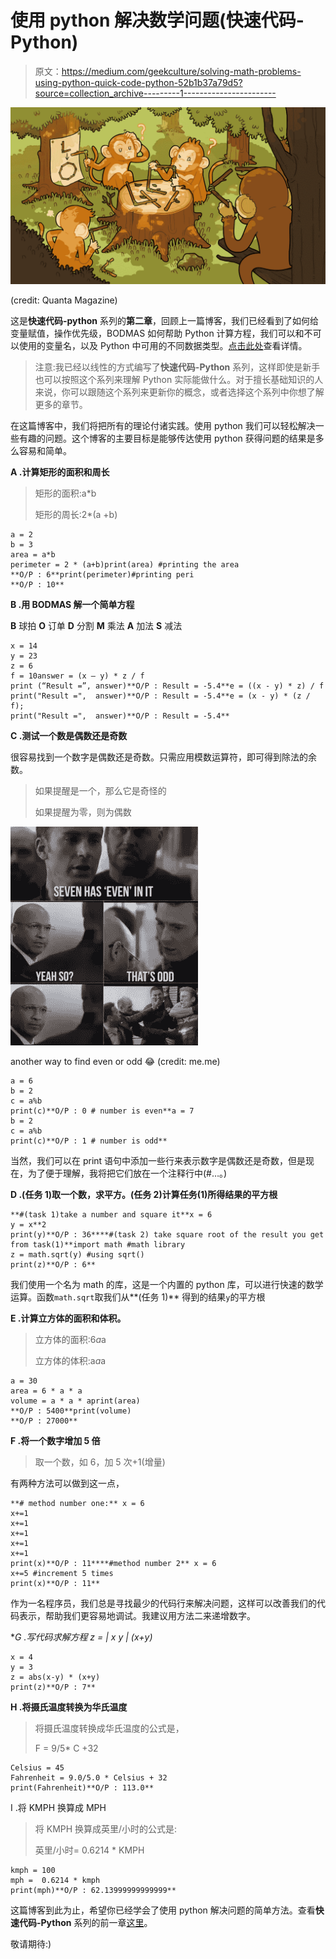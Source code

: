 # 使用 python 解决数学问题(快速代码-Python)

> 原文：<https://medium.com/geekculture/solving-math-problems-using-python-quick-code-python-52b1b37a79d5?source=collection_archive---------1----------------------->

![](img/71d2dd83f310262250cbcd685f1e4589.png)

(credit: Quanta Magazine)

这是**快速代码-python** 系列的**第二章**，回顾上一篇博客，我们已经看到了如何给变量赋值，操作优先级，BODMAS 如何帮助 Python 计算方程，我们可以和不可以使用的变量名，以及 Python 中可用的不同数据类型。[点击此处](/@Shreedharvellay/python-introduction-and-variable-assignment-quick-code-python-4611cc1df224)查看详情。

> 注意:我已经以线性的方式编写了**快速代码-Python** 系列，这样即使是新手也可以按照这个系列来理解 Python 实际能做什么。对于擅长基础知识的人来说，你可以跟随这个系列来更新你的概念，或者选择这个系列中你想了解更多的章节。

在这篇博客中，我们将把所有的理论付诸实践。使用 python 我们可以轻松解决一些有趣的问题。这个博客的主要目标是能够传达使用 python 获得问题的结果是多么容易和简单。

**A .计算矩形的面积和周长**

> 矩形的面积:a*b
> 
> 矩形的周长:2*(a +b)

```
a = 2
b = 3
area = a*b
perimeter = 2 * (a+b)print(area) #printing the area
**O/P : 6**print(perimeter)#printing peri
**O/P : 10**
```

**B .用 BODMAS 解一个简单方程**

**B** 球拍 **O** 订单 **D** 分割 **M** 乘法 **A** 加法 **S** 减法

```
x = 14
y = 23
z = 6
f = 10answer = (x — y) * z / f 
print (“Result =”, answer)**O/P : Result = -5.4**e = ((x - y) * z) / f    
print("Result =",  answer)**O/P : Result = -5.4**e = (x - y) * (z / f);    
print("Result =",  answer)**O/P : Result = -5.4**
```

**C .测试一个数是偶数还是奇数**

很容易找到一个数字是偶数还是奇数。只需应用模数运算符，即可得到除法的余数。

> 如果提醒是一个，那么它是奇怪的
> 
> 如果提醒为零，则为偶数

![](img/8297754a279e9cef30cbdd4282965e5c.png)

another way to find even or odd 😂 (credit: me.me)

```
a = 6
b = 2
c = a%b
print(c)**O/P : 0 # number is even**a = 7
b = 2
c = a%b
print(c)**O/P : 1 # number is odd** 
```

当然，我们可以在 print 语句中添加一些行来表示数字是偶数还是奇数，但是现在，为了便于理解，我将把它们放在一个注释行中(#…。)

**D .(任务 1)取一个数，求平方。(任务 2)计算任务(1)所得结果的平方根**

```
**#(task 1)take a number and square it**x = 6
y = x**2
print(y)**O/P : 36****#(task 2) take square root of the result you get from task(1)**import math #math library
z = math.sqrt(y) #using sqrt()
print(z)**O/P : 6**
```

我们使用一个名为 math 的库，这是一个内置的 python 库，可以进行快速的数学运算。函数`math.sqrt`取我们从**(任务 1)** 得到的结果`y`的平方根

**E .计算立方体的面积和体积。**

> 立方体的面积:6*a*a
> 
> 立方体的体积:a*a*a

```
a = 30
area = 6 * a * a
volume = a * a * aprint(area)
**O/P : 5400**print(volume)
**O/P : 27000**
```

**F .将一个数字增加 5 倍**

> 取一个数，如 6，加 5 次+1(增量)

有两种方法可以做到这一点，

```
**# method number one:** x = 6
x+=1
x+=1
x+=1
x+=1
x+=1
print(x)**O/P : 11****#method number 2** x = 6
x+=5 #increment 5 times
print(x)**O/P : 11**
```

作为一名程序员，我们总是寻找最少的代码行来解决问题，这样可以改善我们的代码表示，帮助我们更容易地调试。我建议用方法二来递增数字。

**G .写代码求解方程 z = | x y | *(x+y)**

```
x = 4
y = 3
z = abs(x-y) * (x+y)
print(z)**O/P : 7**
```

**H .将摄氏温度转换为华氏温度**

> 将摄氏温度转换成华氏温度的公式是，
> 
> F = 9/5* C +32

```
Celsius = 45
Fahrenheit = 9.0/5.0 * Celsius + 32
print(Fahrenheit)**O/P : 113.0**
```

I .将 KMPH 换算成 MPH

> 将 KMPH 换算成英里/小时的公式是:
> 
> 英里/小时= 0.6214 * KMPH

```
kmph = 100
mph =  0.6214 * kmph
print(mph)**O/P : 62.13999999999999**
```

这篇博客到此为止，希望你已经学会了使用 python 解决问题的简单方法。查看**快速代码-Python** 系列的前一章[这里](/geekculture/python-introduction-and-variable-assignment-quick-code-python-4611cc1df224)。

敬请期待:)